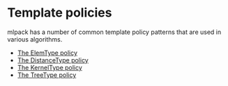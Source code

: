 # Template policies

mlpack has a number of common template policy patterns that are used in various
algorithms.

 * [The ElemType policy](elemtype.md)
 * [The DistanceType policy](distances.md)
 * [The KernelType policy](kernels.md)
 * [The TreeType policy](trees.md)
